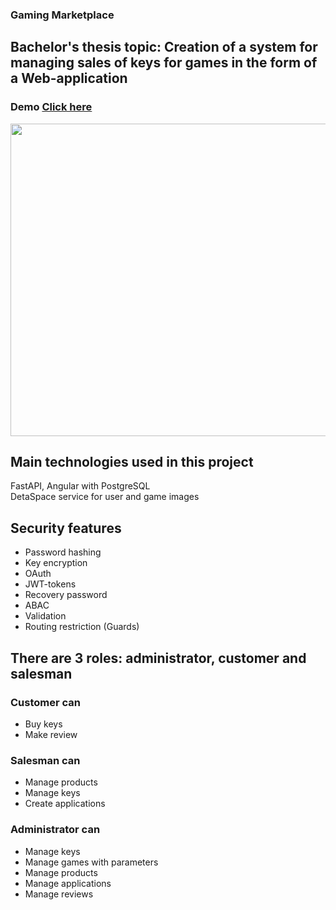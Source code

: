 ### Gaming Marketplace
## Bachelor's thesis topic: Сreation of a system for managing sales of keys for games in the form of a Web-application

### Demo [Click here](https://frontend-gaming-marketplace.vercel.app/auth/login)
<img src="https://github.com/user-attachments/assets/4d766669-bbd7-4c27-8223-f650e0e1070d" width="1200" height="500">

## Main technologies used in this project 
FastAPI, Angular with PostgreSQL </br>
DetaSpace service for user and game images

## Security features
* Password hashing
* Key encryption
* OAuth
* JWT-tokens
* Recovery password
* ABAC
* Validation
* Routing restriction (Guards)

## There are 3 roles: administrator, customer and salesman
### Customer can
* Buy keys
* Make review
### Salesman can
* Manage products
* Manage keys
* Create applications
### Administrator can
* Manage keys
* Manage games with parameters
* Manage products
* Manage applications
* Manage reviews
